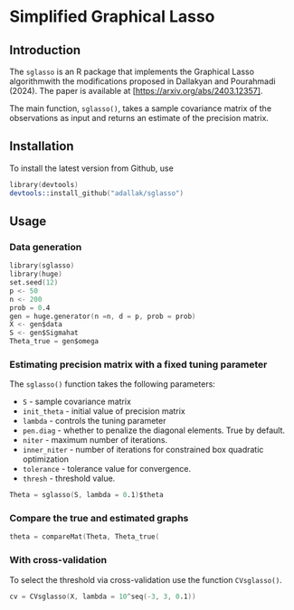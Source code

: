 # Simplified Graphical Lasso
## Introduction

The `sglasso` is an R package that implements the Graphical Lasso algorithmwith the modifications proposed in Dallakyan and 
Pourahmadi (2024). The paper is available at [https://arxiv.org/abs/2403.12357].

The main function, `sglasso()`, takes a sample covariance matrix of the observations as input and returns an estimate of the precision matrix. 

## Installation

To install the latest version from Github, use

```s
library(devtools)
devtools::install_github("adallak/sglasso")
```

## Usage
### Data generation
```s
library(sglasso)
library(huge)
set.seed(12)
p <- 50
n <- 200
prob = 0.4
gen = huge.generator(n =n, d = p, prob = prob) 
X <- gen$data
S <- gen$Sigmahat
Theta_true = gen$omega
```

### Estimating precision matrix with a fixed tuning parameter

The `sglasso()` function takes the following parameters:

* `S` - sample covariance matrix
* `init_theta` - initial value of precision matrix
* `lambda` - controls the tuning parameter
* `pen.diag` - whether to penalize the diagonal elements. True by default.
* `niter`   - maximum number of iterations.
* `inner_niter` - number of iterations for constrained box quadratic optimization
* `tolerance` - tolerance value for convergence.
* `thresh` - threshold value.

```s
Theta = sglasso(S, lambda = 0.1)$theta
```

### Compare the true and estimated graphs
```s
theta = compareMat(Theta, Theta_true(
```

### With cross-validation
To select the threshold via cross-validation use the function `CVsglasso()`.
```s
cv = CVsglasso(X, lambda = 10^seq(-3, 3, 0.1))
```
